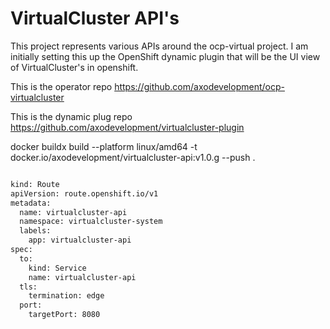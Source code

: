 # VirtualCluster API's

This project represents various APIs around the ocp-virtual project. I am initially setting this up the OpenShift dynamic plugin that will be the UI view of VirtualCluster's in openshift.

This is the operator repo
https://github.com/axodevelopment/ocp-virtualcluster

This is the dynamic plug repo
https://github.com/axodevelopment/virtualcluster-plugin

docker buildx build --platform linux/amd64 -t docker.io/axodevelopment/virtualcluster-api:v1.0.g --push .

```bash

kind: Route
apiVersion: route.openshift.io/v1
metadata:
  name: virtualcluster-api
  namespace: virtualcluster-system
  labels:
    app: virtualcluster-api
spec:
  to:
    kind: Service
    name: virtualcluster-api
  tls:
    termination: edge
  port:
    targetPort: 8080
```
